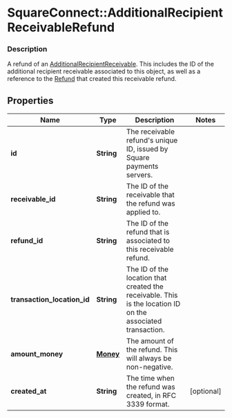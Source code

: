 # SquareConnect::AdditionalRecipientReceivableRefund

### Description

A refund of an [AdditionalRecipientReceivable](#type-additionalrecipientreceivable). This includes the ID of the additional recipient receivable associated to this object, as well as a reference to the [Refund](#type-refund) that created this receivable refund.

## Properties
Name | Type | Description | Notes
------------ | ------------- | ------------- | -------------
**id** | **String** | The receivable refund&#39;s unique ID, issued by Square payments servers. | 
**receivable_id** | **String** | The ID of the receivable that the refund was applied to. | 
**refund_id** | **String** | The ID of the refund that is associated to this receivable refund. | 
**transaction_location_id** | **String** | The ID of the location that created the receivable. This is the location ID on the associated transaction. | 
**amount_money** | [**Money**](Money.md) | The amount of the refund. This will always be non-negative. | 
**created_at** | **String** | The time when the refund was created, in RFC 3339 format. | [optional] 



